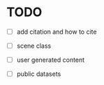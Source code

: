 # TODO

* [ ] add citation and how to cite
* [ ] scene class
* [ ] user generated content
* [ ] public datasets

